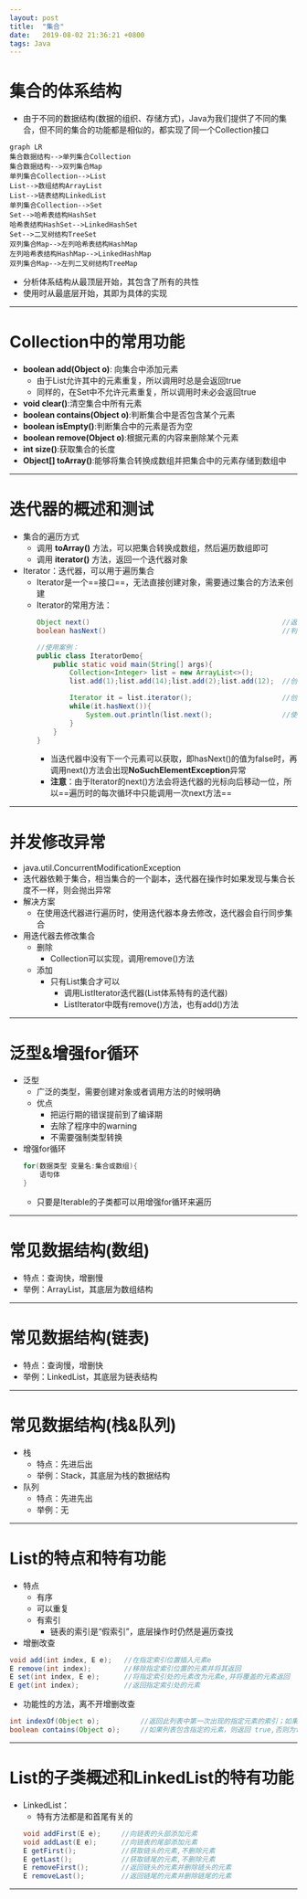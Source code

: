 ```yaml
---
layout: post
title:  "集合"
date:   2019-08-02 21:36:21 +0800
tags: Java
---
```


# 集合的体系结构
- 由于不同的数据结构(数据的组织、存储方式)，Java为我们提供了不同的集合，但不同的集合的功能都是相似的，都实现了同一个Collection接口

```mermaid
graph LR
集合数据结构-->单列集合Collection
集合数据结构-->双列集合Map
单列集合Collection-->List
List-->数组结构ArrayList
List-->链表结构LinkedList
单列集合Collection-->Set
Set-->哈希表结构HashSet
哈希表结构HashSet-->LinkedHashSet
Set-->二叉树结构TreeSet
双列集合Map-->左列哈希表结构HashMap
左列哈希表结构HashMap-->LinkedHashMap
双列集合Map-->左列二叉树结构TreeMap
```

- 分析体系结构从最顶层开始，其包含了所有的共性
- 使用时从最底层开始，其即为具体的实现


---
# Collection中的常用功能
- **boolean add(Object o)**: 向集合中添加元素
    - 由于List允许其中的元素重复，所以调用时总是会返回true
    - 同样的，在Set中不允许元素重复，所以调用时未必会返回true
- **void clear()**:清空集合中所有元素
- **boolean contains(Object o)**:判断集合中是否包含某个元素
- **boolean isEmpty()**:判断集合中的元素是否为空
- **boolean remove(Object o)**:根据元素的内容来删除某个元素
- **int size()**:获取集合的长度
- **Object[] toArray()**:能够将集合转换成数组并把集合中的元素存储到数组中

---
# 迭代器的概述和测试
- 集合的遍历方式
    - 调用 **toArray()** 方法，可以把集合转换成数组，然后遍历数组即可
    - 调用 **iterator()** 方法，返回一个迭代器对象
- Iterator：迭代器，可以用于遍历集合
    - Iterator是一个==接口==，无法直接创建对象，需要通过集合的方法来创建
    - Iterator的常用方法：
        ```java
        Object next()                                               //返回下一个元素
        boolean hasNext()                                           //判断是否有下一个元素可以获取
        
        //使用案例：
        public class IteratorDemo{
            public static void main(String[] args){
                Collection<Integer> list = new ArrayList<>();
                list.add(1);list.add(14);list.add(2);list.add(12);  //创建测试用集合
        
                Iterator it = list.iterator();                      //创建迭代器对象
                while(it.hasNext()){
                    System.out.println(list.next();                 //使用迭代器遍历集合
                }
            }
        }
        ```
        - 当迭代器中没有下一个元素可以获取，即hasNext()的值为false时，再调用next()方法会出现**NoSuchElementException**异常
        - **注意**：由于Iterator的next()方法会将迭代器的光标向后移动一位，所以==遍历时的每次循环中只能调用一次next方法==

---
# 并发修改异常
- java.util.ConcurrentModificationException
- 迭代器依赖于集合，相当集合的一个副本，迭代器在操作时如果发现与集合长度不一样，则会抛出异常
- 解决方案
    - 在使用迭代器进行遍历时，使用迭代器本身去修改，迭代器会自行同步集合
- 用迭代器去修改集合
    - 删除
        - Collection可以实现，调用remove()方法
    - 添加
        - 只有List集合才可以
            - 调用ListIterator迭代器(List体系特有的迭代器)
            - ListIterator中既有remove()方法，也有add()方法

---
# 泛型&增强for循环
- 泛型
    - 广泛的类型，需要创建对象或者调用方法的时候明确
    - 优点
        - 把运行期的错误提前到了编译期
        - 去除了程序中的warning
        - 不需要强制类型转换
- 增强for循环
    ```java
    for(数据类型 变量名:集合或数组){
        语句体
    }
    ```
    - 只要是Iterable的子类都可以用增强for循环来遍历

---
# 常见数据结构(数组)
- 特点：查询快，增删慢
- 举例：ArrayList，其底层为数组结构

---
# 常见数据结构(链表)
- 特点：查询慢，增删快
- 举例：LinkedList，其底层为链表结构

---
# 常见数据结构(栈&队列)
- 栈
    - 特点：先进后出
    - 举例：Stack，其底层为栈的数据结构
- 队列
    - 特点：先进先出
    - 举例：无

---
# List的特点和特有功能
- 特点
    - 有序
    - 可以重复
    - 有索引
        - 链表的索引是“假索引”，底层操作时仍然是遍历查找
- 增删改查
```java
void add(int index, E e);   //在指定索引位置插入元素e
E remove(int index);        //移除指定索引位置的元素并将其返回
E set(int index, E e);      //将指定索引处的元素改为元素e,并将覆盖的元素返回
E get(int index);           //返回指定索引处的元素
```
- 功能性的方法，离不开增删改查
```java
int indexOf(Object o);          //返回此列表中第一次出现的指定元素的索引；如果此列表不包含该元素，则返回-1
boolean contains(Object o);     //如果列表包含指定的元素，则返回 true,否则为false
```

---
# List的子类概述和LinkedList的特有功能
- LinkedList：
    - 特有方法都是和首尾有关的
    ```java
    void addFirst(E e);     //向链表的头部添加元素
    void addLast(E e);      //向链表的尾部添加元素
    E getFirst();           //获取链头的元素,不删除元素
    E getLast();            //获取链尾的元素,不删除元素
    E removeFirst();        //返回链头的元素并删除链头的元素
    E removeLast();         //返回链尾的元素并删除链尾的元素
    ```

---
